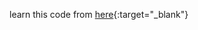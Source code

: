 learn this code from [here][link-instagram]{:target="_blank"}

[link-instagram]: https://www.instagram.com/p/CcMnbSCrqQq/?utm_source=ig_web_copy_link